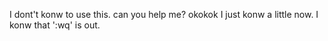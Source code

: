 I dont't konw to use this.
can you help me?
okokok I just konw a little now.
I konw that ':wq' is out.


